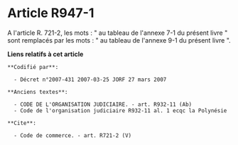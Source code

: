 # Article R947-1

A l'article R. 721-2, les mots : " au tableau de l'annexe 7-1 du présent livre " sont remplacés par les mots : " au tableau
de l'annexe 9-1 du présent livre ".

**Liens relatifs à cet article**

	**Codifié par**:

	  - Décret n°2007-431 2007-03-25 JORF 27 mars 2007

	**Anciens textes**:

	  - CODE DE L'ORGANISATION JUDICIAIRE. - art. R932-11 (Ab)
	  - Code de l'organisation judiciaire R932-11 al. 1 ecqc la Polynésie

	**Cite**:

	  - Code de commerce. - art. R721-2 (V)
